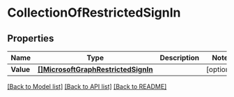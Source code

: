 # CollectionOfRestrictedSignIn

## Properties

Name | Type | Description | Notes
------------ | ------------- | ------------- | -------------
**Value** | [**[]MicrosoftGraphRestrictedSignIn**](microsoft.graph.restrictedSignIn.md) |  | [optional] 

[[Back to Model list]](../README.md#documentation-for-models) [[Back to API list]](../README.md#documentation-for-api-endpoints) [[Back to README]](../README.md)


